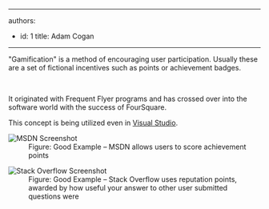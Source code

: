 

---
authors:
  - id: 1
    title: Adam Cogan
---




<span class='intro'> <div dir="ltr" style="text-align&#58;left;">&quot;Gamification&quot; is a method of encouraging user participation. Usually these are a set of fictional incentives such as points or achievement badges.</div> </span>

​<div>It originated with Frequent Flyer programs and has crossed over into the software world with the success of FourSquare.</div>
<div>This concept is being utilized even in <a href="http&#58;//channel9.msdn.com/achievements/visualstudio" target="_blank">Visual Studio</a>. </div>
<dl class="goodImage"><dt><img alt="MSDN Screenshot" src="http&#58;//www.ssw.com.au/ssw/Standards/Rules/Images/msdn-statistics.jpg" /></dt>
<dd>Figure&#58; Good Example – MSDN allows users to score achievement points</dd></dl>
<dl class="goodImage"><dt><img alt="Stack Overflow Screenshot" src="http&#58;//www.ssw.com.au/ssw/Standards/Rules/Images/stack-overflow-points.jpg" /></dt>
<dd>Figure&#58; Good Example – Stack Overflow uses reputation points, awarded by how useful your answer to other user submitted questions were</dd></dl>



